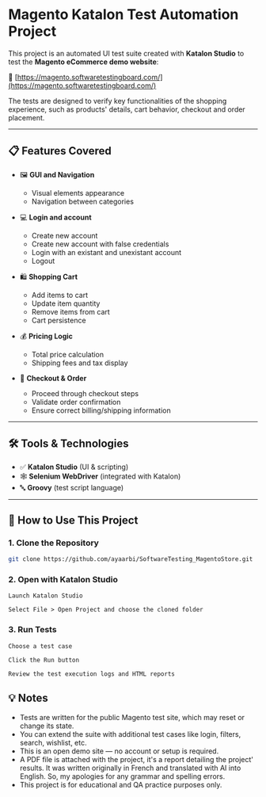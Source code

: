 #  Magento Katalon Test Automation Project

This project is an automated UI test suite created with **Katalon Studio** to test the **Magento eCommerce demo website**:

🔗 [https://magento.softwaretestingboard.com/](https://magento.softwaretestingboard.com/)

The tests are designed to verify key functionalities of the shopping experience, such as products' details, cart behavior, checkout and order placement.

---

## 📋 Features Covered

- 🖼️ **GUI and Navigation**
   - Visual elements appearance
   - Navigation between categories

- 💻 **Login and account**
   - Create new account
   - Create new account with false credentials
   - Login with an existant and unexistant account
   - Logout

- 🛍️ **Shopping Cart**
  - Add items to cart
  - Update item quantity
  - Remove items from cart
  - Cart persistence

- 💰 **Pricing Logic**
  - Total price calculation
  - Shipping fees and tax display

- 🧾 **Checkout & Order**
  - Proceed through checkout steps
  - Validate order confirmation
  - Ensure correct billing/shipping information

---

## 🛠️ Tools & Technologies

- ✅ **Katalon Studio** (UI & scripting)
- 🕸️ **Selenium WebDriver** (integrated with Katalon)
- 🔤 **Groovy** (test script language)

---

## 🚀 How to Use This Project

### 1. Clone the Repository

```bash
git clone https://github.com/ayaarbi/SoftwareTesting_MagentoStore.git
```

### 2. Open with Katalon Studio
```
Launch Katalon Studio

Select File > Open Project and choose the cloned folder
```

### 3. Run Tests
```
Choose a test case

Click the Run button

Review the test execution logs and HTML reports
```

## 💡 Notes
- Tests are written for the public Magento test site, which may reset or change its state.
- You can extend the suite with additional test cases like login, filters, search, wishlist, etc.
- This is an open demo site — no account or setup is required.
- A PDF file is attached with the project, it's a report detailing the project' results. It was written originally in French and translated with AI into English. So, my apologies for any grammar and spelling errors.
- This project is for educational and QA practice purposes only.

